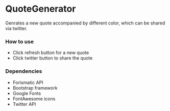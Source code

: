 # QuoteGenerator
Genrates a new quote accompanied by different color, which can be shared via twitter.

### How to use
* Click refresh button for a new quote
* Click twitter button to share the quote

### Dependencies
* Forismatic API
* Bootstrap framework
* Google Fonts
* FontAwesome icons
* Twitter API
